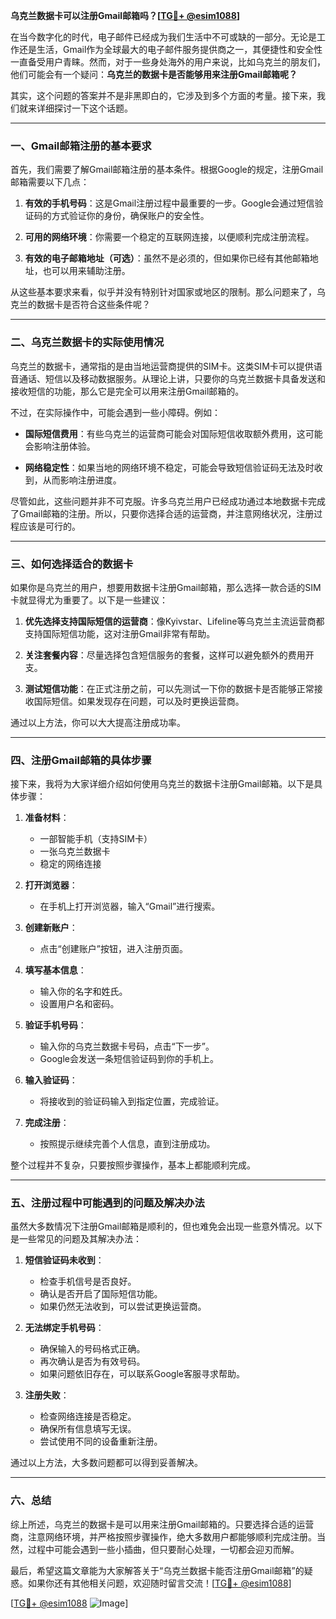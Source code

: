 **乌克兰数据卡可以注册Gmail邮箱吗？[[TG💪+ @esim1088](https://t.me/s/esim1088)]**

在当今数字化的时代，电子邮件已经成为我们生活中不可或缺的一部分。无论是工作还是生活，Gmail作为全球最大的电子邮件服务提供商之一，其便捷性和安全性一直备受用户青睐。然而，对于一些身处海外的用户来说，比如乌克兰的朋友们，他们可能会有一个疑问：**乌克兰的数据卡是否能够用来注册Gmail邮箱呢？**

其实，这个问题的答案并不是非黑即白的，它涉及到多个方面的考量。接下来，我们就来详细探讨一下这个话题。

---

### **一、Gmail邮箱注册的基本要求**

首先，我们需要了解Gmail邮箱注册的基本条件。根据Google的规定，注册Gmail邮箱需要以下几点：

1. **有效的手机号码**：这是Gmail注册过程中最重要的一步。Google会通过短信验证码的方式验证你的身份，确保账户的安全性。
   
2. **可用的网络环境**：你需要一个稳定的互联网连接，以便顺利完成注册流程。

3. **有效的电子邮箱地址（可选）**：虽然不是必须的，但如果你已经有其他邮箱地址，也可以用来辅助注册。

从这些基本要求来看，似乎并没有特别针对国家或地区的限制。那么问题来了，乌克兰的数据卡是否符合这些条件呢？

---

### **二、乌克兰数据卡的实际使用情况**

乌克兰的数据卡，通常指的是由当地运营商提供的SIM卡。这类SIM卡可以提供语音通话、短信以及移动数据服务。从理论上讲，只要你的乌克兰数据卡具备发送和接收短信的功能，那么它是完全可以用来注册Gmail邮箱的。

不过，在实际操作中，可能会遇到一些小障碍。例如：

- **国际短信费用**：有些乌克兰的运营商可能会对国际短信收取额外费用，这可能会影响注册体验。
  
- **网络稳定性**：如果当地的网络环境不稳定，可能会导致短信验证码无法及时收到，从而影响注册进度。

尽管如此，这些问题并非不可克服。许多乌克兰用户已经成功通过本地数据卡完成了Gmail邮箱的注册。所以，只要你选择合适的运营商，并注意网络状况，注册过程应该是可行的。

---

### **三、如何选择适合的数据卡**

如果你是乌克兰的用户，想要用数据卡注册Gmail邮箱，那么选择一款合适的SIM卡就显得尤为重要了。以下是一些建议：

1. **优先选择支持国际短信的运营商**：像Kyivstar、Lifeline等乌克兰主流运营商都支持国际短信功能，这对注册Gmail非常有帮助。

2. **关注套餐内容**：尽量选择包含短信服务的套餐，这样可以避免额外的费用开支。

3. **测试短信功能**：在正式注册之前，可以先测试一下你的数据卡是否能够正常接收国际短信。如果发现存在问题，可以及时更换运营商。

通过以上方法，你可以大大提高注册成功率。

---

### **四、注册Gmail邮箱的具体步骤**

接下来，我将为大家详细介绍如何使用乌克兰的数据卡注册Gmail邮箱。以下是具体步骤：

1. **准备材料**：
   - 一部智能手机（支持SIM卡）
   - 一张乌克兰数据卡
   - 稳定的网络连接

2. **打开浏览器**：
   - 在手机上打开浏览器，输入“Gmail”进行搜索。

3. **创建新账户**：
   - 点击“创建账户”按钮，进入注册页面。

4. **填写基本信息**：
   - 输入你的名字和姓氏。
   - 设置用户名和密码。

5. **验证手机号码**：
   - 输入你的乌克兰数据卡号码，点击“下一步”。
   - Google会发送一条短信验证码到你的手机上。

6. **输入验证码**：
   - 将接收到的验证码输入到指定位置，完成验证。

7. **完成注册**：
   - 按照提示继续完善个人信息，直到注册成功。

整个过程并不复杂，只要按照步骤操作，基本上都能顺利完成。

---

### **五、注册过程中可能遇到的问题及解决办法**

虽然大多数情况下注册Gmail邮箱是顺利的，但也难免会出现一些意外情况。以下是一些常见的问题及其解决办法：

1. **短信验证码未收到**：
   - 检查手机信号是否良好。
   - 确认是否开启了国际短信功能。
   - 如果仍然无法收到，可以尝试更换运营商。

2. **无法绑定手机号码**：
   - 确保输入的号码格式正确。
   - 再次确认是否为有效号码。
   - 如果问题依旧存在，可以联系Google客服寻求帮助。

3. **注册失败**：
   - 检查网络连接是否稳定。
   - 确保所有信息填写无误。
   - 尝试使用不同的设备重新注册。

通过以上方法，大多数问题都可以得到妥善解决。

---

### **六、总结**

综上所述，乌克兰的数据卡是可以用来注册Gmail邮箱的。只要选择合适的运营商，注意网络环境，并严格按照步骤操作，绝大多数用户都能够顺利完成注册。当然，过程中可能会遇到一些小插曲，但只要耐心处理，一切都会迎刃而解。

最后，希望这篇文章能为大家解答关于“乌克兰数据卡能否注册Gmail邮箱”的疑惑。如果你还有其他相关问题，欢迎随时留言交流！[[TG💪+ @esim1088](https://t.me/s/esim1088)]

[[TG💪+ @esim1088](https://t.me/s/esim1088) ![Image](https://i.postimg.cc/4NQfJmqS/Snipaste-2025-05-13-00-14-12.png)]